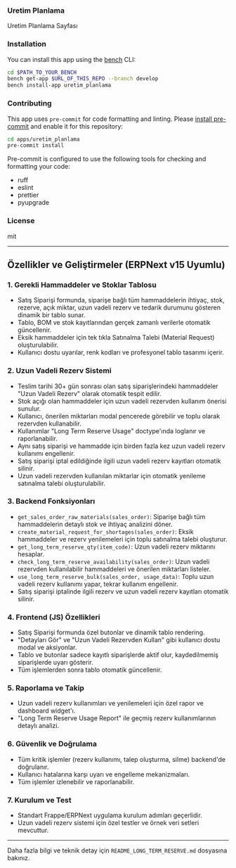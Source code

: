 ### Uretim Planlama

Uretim Planlama Sayfası

### Installation

You can install this app using the [bench](https://github.com/frappe/bench) CLI:

```bash
cd $PATH_TO_YOUR_BENCH
bench get-app $URL_OF_THIS_REPO --branch develop
bench install-app uretim_planlama
```

### Contributing

This app uses `pre-commit` for code formatting and linting. Please [install pre-commit](https://pre-commit.com/#installation) and enable it for this repository:

```bash
cd apps/uretim_planlama
pre-commit install
```

Pre-commit is configured to use the following tools for checking and formatting your code:

- ruff
- eslint
- prettier
- pyupgrade

### License

mit

---

## Özellikler ve Geliştirmeler (ERPNext v15 Uyumlu)

### 1. Gerekli Hammaddeler ve Stoklar Tablosu
- Satış Siparişi formunda, siparişe bağlı tüm hammaddelerin ihtiyaç, stok, rezerve, açık miktar, uzun vadeli rezerv ve tedarik durumunu gösteren dinamik bir tablo sunar.
- Tablo, BOM ve stok kayıtlarından gerçek zamanlı verilerle otomatik güncellenir.
- Eksik hammaddeler için tek tıkla Satınalma Talebi (Material Request) oluşturulabilir.
- Kullanıcı dostu uyarılar, renk kodları ve profesyonel tablo tasarımı içerir.

### 2. Uzun Vadeli Rezerv Sistemi
- Teslim tarihi 30+ gün sonrası olan satış siparişlerindeki hammaddeler "Uzun Vadeli Rezerv" olarak otomatik tespit edilir.
- Stok açığı olan hammaddeler için uzun vadeli rezervden kullanım önerisi sunulur.
- Kullanıcı, önerilen miktarları modal pencerede görebilir ve toplu olarak rezervden kullanabilir.
- Kullanımlar "Long Term Reserve Usage" doctype'ında loglanır ve raporlanabilir.
- Aynı satış siparişi ve hammadde için birden fazla kez uzun vadeli rezerv kullanımı engellenir.
- Satış siparişi iptal edildiğinde ilgili uzun vadeli rezerv kayıtları otomatik silinir.
- Uzun vadeli rezervden kullanılan miktarlar için otomatik yenileme satınalma talebi oluşturulabilir.

### 3. Backend Fonksiyonları
- `get_sales_order_raw_materials(sales_order)`: Siparişe bağlı tüm hammaddelerin detaylı stok ve ihtiyaç analizini döner.
- `create_material_request_for_shortages(sales_order)`: Eksik hammaddeler ve rezerv yenilemeleri için toplu satınalma talebi oluşturur.
- `get_long_term_reserve_qty(item_code)`: Uzun vadeli rezerv miktarını hesaplar.
- `check_long_term_reserve_availability(sales_order)`: Uzun vadeli rezervden kullanılabilir hammaddeleri ve önerilen miktarları listeler.
- `use_long_term_reserve_bulk(sales_order, usage_data)`: Toplu uzun vadeli rezerv kullanımı yapar, tekrar kullanım engellenir.
- Satış siparişi iptalinde ilgili rezerv ve uzun vadeli rezerv kayıtları otomatik silinir.

### 4. Frontend (JS) Özellikleri
- Satış Siparişi formunda özel butonlar ve dinamik tablo rendering.
- "Detayları Gör" ve "Uzun Vadeli Rezervden Kullan" gibi kullanıcı dostu modal ve aksiyonlar.
- Tablo ve butonlar sadece kayıtlı siparişlerde aktif olur, kaydedilmemiş siparişlerde uyarı gösterir.
- Tüm işlemlerden sonra tablo otomatik güncellenir.

### 5. Raporlama ve Takip
- Uzun vadeli rezerv kullanımları ve yenilemeleri için özel rapor ve dashboard widget'ı.
- "Long Term Reserve Usage Report" ile geçmiş rezerv kullanımlarının detaylı analizi.

### 6. Güvenlik ve Doğrulama
- Tüm kritik işlemler (rezerv kullanımı, talep oluşturma, silme) backend'de doğrulanır.
- Kullanıcı hatalarına karşı uyarı ve engelleme mekanizmaları.
- Tüm işlemler izlenebilir ve raporlanabilir.

### 7. Kurulum ve Test
- Standart Frappe/ERPNext uygulama kurulum adımları geçerlidir.
- Uzun vadeli rezerv sistemi için özel testler ve örnek veri setleri mevcuttur.

---

Daha fazla bilgi ve teknik detay için `README_LONG_TERM_RESERVE.md` dosyasına bakınız.
